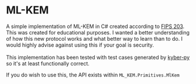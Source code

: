 # ML-KEM
A simple implementation of ML-KEM in C# created according to <a href="https://nvlpubs.nist.gov/nistpubs/FIPS/NIST.FIPS.203.pdf">FIPS 203</a>. This was created for educational purposes. I wanted a better understanding of how this new protocol works and what better way to learn than to do.
I would highly advise against using this if your goal is security. 
<br/>
<br>
This implementation has been tested with test cases generated by <a href="https://github.com/GiacomoPope/kyber-py">kyber-py</a> so it's at least functionally correct.

If you do wish to use this, the API exists within `ML_KEM.Primitives.MlKem`
